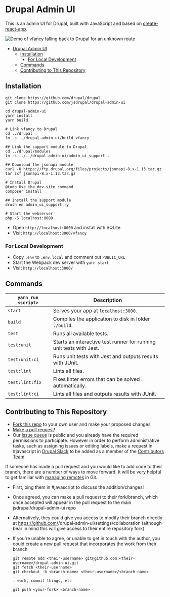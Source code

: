 # Drupal Admin UI

This is an admin UI for Drupal, built with JavaScript and based on [create-react-app](https://github.com/facebook/create-react-app).

![Demo of vfancy falling back to Drupal for an unknown route](https://i.imgur.com/JW7CdkZ.gifv)

- [Drupal Admin UI](#drupal-admin-ui)
  * [Installation](#installation)
    + [For Local Development](#For-local-development)
  * [Commands](#commands)
  * [Contributing to This Repository](#contributing-to-this-repository)     

## Installation

```
git clone https://github.com/drupal/drupal
git clone https://github.com/jsdrupal/drupal-admin-ui

cd drupal-admin-ui
yarn install
yarn build

# Link vfancy to Drupal
cd ../drupal
ln -s ../drupal-admin-ui/build vfancy

## Link the support module to Drupal
cd ../drupal/modules
ln -s ../../drupal-admin-ui/admin_ui_support .

## Download the jsonapi module
curl -O https://ftp.drupal.org/files/projects/jsonapi-8.x-1.13.tar.gz
tar zxf jsonapi-8.x-1.13.tar.gz

# Install Drupal
@todo Use the dev-site command
composer install

## Install the support module
drush en admin_ui_support -y

# Start the webserver
php -S localhost:8000
```

- Open `http://localhost:8000` and install with SQLite
- Visit `http://localhost:8000/vfancy`

### For Local Development

- Copy `.env` to `.env.local` and comment out `PUBLIC_URL`
- Start the Webpack dev server with `yarn start`
- Visit `http://localhost:3000/`

## Commands

|`yarn run <script>`|Description|
|------------------|-----------|
|`start`|Serves your app at `localhost:3000`.|
|`build`|Compiles the application to disk in folder `./build`.|
|`test`|Runs all available tests.|
|`test:unit`|Starts an interactive test runner for running unit tests with Jest.|
|`test:unit:ci`|Runs unit tests with Jest and outputs results with JUnit.|
|`test:lint`|Lints all files.|
|`test:lint:fix`|Fixes linter errors that can be solved automatically.|
|`test:lint:ci`|Lints all files and outputs results with JUnit.|

## Contributing to This Repository

- [Fork this repo](https://help.github.com/articles/fork-a-repo/) to your own user and make your proposed changes
- [Make a pull request](https://help.github.com/articles/about-pull-requests/)!
- Our [issue queue](https://github.com/jsdrupal/drupal-admin-ui/issues) is public and you already have the required permissions to participate. However in order to perform administrative tasks, such as assigning issues or editing labels, make a request in #javascript in [Drupal Slack](https://www.drupal.org/slack) to be added as a member of the [Contributors Team](https://github.com/orgs/jsdrupal/teams/contributors)

If someone has made a pull request and you would like to add code to their branch, there are a number of ways to move forward. It will be very helpful to get familiar with [managing remotes](https://help.github.com/categories/managing-remotes/) in Git.

- First, ping them in #javascript to discuss the addition/changes!
- Once agreed, you can make a pull request to their fork/branch, which once accepted will appear in the pull request to the main jsdrupal/drupal-admin-ui repo
- Alternatively, they could give you access to modify their branch directly at https://github.com/<username>/drupal-admin-ui/settings/collaboration (although bear in mind this will give access to their entire repository fork)
- If you're unable to agree, or unable to get in touch with the author, you could create a new pull request that incorporates the work from their branch

	```
	git remote add <their-username> git@github.com:<their-username>/drupal-admin-ui.git
	git fetch <their-username>
	git checkout -b <branch-name> <their-username>/<branch-name>
	.
	. work, commit things, etc
	.
	git push <your-fork> <branch-name>
	```

